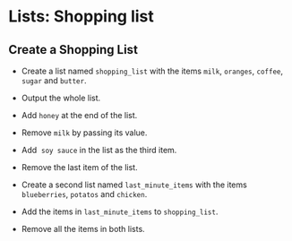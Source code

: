 Lists: Shopping list
====================

Create a Shopping List
----------------------

*   Create a list named `shopping_list` with the items `milk`, `oranges`, `coffee`, `sugar` and `butter`.
    
*   Output the whole list.
    
*   Add `honey` at the end of the list.
    
*   Remove `milk` by passing its value.
    
*   Add  `soy sauce` in the list as the third item.

*   Remove the last item of the list.

*   Create a second list named `last_minute_items` with the items `blueberries`, `potatos` and `chicken`.

*   Add the items in `last_minute_items` to `shopping_list`.

*   Remove all the items in both lists.